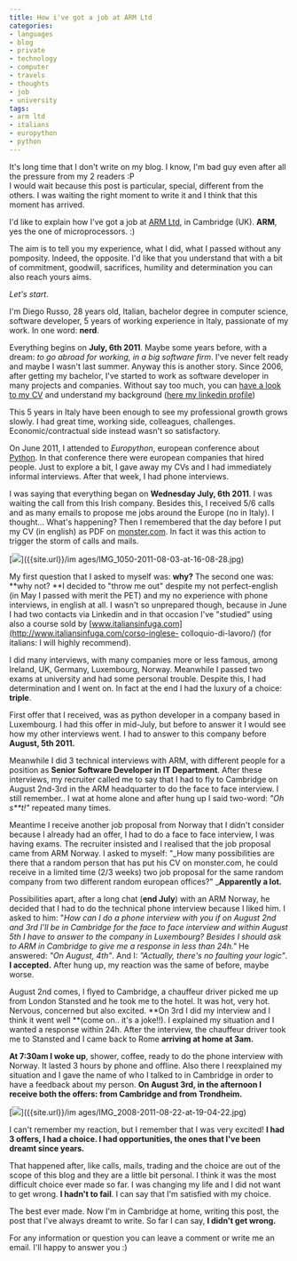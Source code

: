 ```yaml
---
title: How i've got a job at ARM Ltd
categories:
- languages
- blog
- private
- technology
- computer
- travels
- thoughts
- job
- university
tags:
- arm ltd
- italians
- europython
- python
---
```

It's long time that I don't write on my blog. I know, I'm bad guy even after
all the pressure from my 2 readers :P  
I would wait because this post is particular, special, different from the
others. I was waiting the right moment to write it and I think that this
moment has arrived.

I'd like to explain how I've got a job at [ARM Ltd](http://www.arm.com), in
Cambridge (UK). **ARM**, yes the one of microprocessors. :)

The aim is to tell you my experience, what I did, what I passed without any
pomposity. Indeed, the opposite. I'd like that you understand that with a bit
of commitment, goodwill, sacrifices, humility and determination you can also
reach yours aims.

_Let's start_.

I'm Diego Russo, 28 years old, Italian, bachelor degree in computer science,
software developer, 5 years of working experience in Italy, passionate of my
work. In one word: **nerd**.

Everything begins on **July, 6th 2011**. Maybe some years before, with a
dream: _to go abroad for working, in a big software firm_. I've never felt
ready and maybe I wasn't last summer. Anyway this is another story. Since
2006, after getting my bachelor, I've started to work as software developer in
many projects and companies. Without say too much, you can [have a look to my
CV](http://diegor.it/curriculum) and understand my background ([here my
linkedin profile](http://uk.linkedin.com/in/diegor))

This 5 years in Italy have been enough to see my professional growth grows
slowly. I had great time, working side, colleagues, challenges.
Economic/contractual side instead wasn't so satisfactory.

On June 2011, I attended to _Europython_, european conference about
[Python](http://python.org/). In that conference there were  european
companies that hired people. Just to explore a bit, I gave away my CVs and I
had immediately informal interviews. After that week, I had phone interviews.

I was saying that everything began on **Wednesday **July, 6th 2011****. I was
waiting the call from this Irish company. Besides this, I received 5/6 calls
and  as many emails to propose me jobs around the Europe (no in Italy). I
thought... What's happening? Then I remembered that the day before I put my CV
(in english) as PDF on [monster.com](http://www.monster.com). In fact it was
this action to trigger the storm of calls and mails.

[![]({{site.url}}/images/IMG_1050-2011-08-03-at-16-08-28.jpg)]({{site.url}}/im
ages/IMG_1050-2011-08-03-at-16-08-28.jpg)

My first question that I asked to myself was: **why?** The second one was:
**why not? **I decided to "throw me out" despite my not perfect-english (in
May I passed with merit the PET) and my no experience with phone interviews,
in english at all. I wasn't so unprepared though, because in June I had two
contacts via Linkedin and in that occasion I've "studied" using also a course
sold by  [www.italiansinfuga.com](http://www.italiansinfuga.com/corso-inglese-
colloquio-di-lavoro/) (for italians: I will highly recommend).

I did many interviews, with many companies more or less famous, among Ireland,
UK, Germany, Luxembourg, Norway. Meanwhile I passed two exams at university
and had some personal trouble. Despite this, I had determination and I went
on. In fact at the end I had the luxury of a choice: **triple**.

First offer that I received, was as python developer in a company based in
Luxembourg. I had this offer in mid-July, but before to answer it I would see
how my other interviews went. I had to answer to this company before **August,
5th 2011.**

Meanwhile I did 3 technical interviews with ARM, with different people for a
position as **Senior Software Developer in IT Department**. After these
interviews, my recruiter called me to say that I had to fly to Cambridge on
August 2nd-3rd in the ARM headquarter  to do the face to face interview. I
still remember.. I wat at home alone and after hung up I said two-word: _"Oh
s**t!"_ repeated many times.

Meantime I receive another job proposal from Norway that I didn't consider
because I already had an offer, I had to do a face to face interview, I was
having exams. The recruiter insisted and I realised that the job proposal came
from ARM Norway. I asked to myself: "_How many possibilities are there that a
random person that has put his CV on monster.com, he could receive in a
limited time (2/3 weeks) two job proposal for the same random company from two
different random european offices?"  _**Apparently a lot.**

Possibilities apart, after a long chat (**end July**) with an ARM Norway, he
decided that I had to do the technical phone interview because I liked him. I
asked to him: "_How can I do a phone interview with you if on August 2nd and
3rd I'll be in Cambridge for the face to face interview and within August 5th
I have to answer to the company in Luxembourg? Besides I should ask to ARM in
Cambridge to give me a response in less than 24h."_ He answered: _"On August,
4th"_. And I: _"Actually, there's no faulting your logic"_. **I accepted.**
After hung up, my reaction was the same of before, maybe worse.

August 2nd comes, I flyed to Cambridge, a chauffeur driver picked me up from
London Stansted and he took me to the hotel. It was hot, very hot. Nervous,
concerned but also excited. **On 3rd I did my interview and I think it went
well **(come on.. it's a joke!!). I explained my situation and I wanted a
response within 24h. After the interview, the chauffeur driver took me to
Stansted and I came back to Rome **arriving at home at 3am.**

**At 7:30am I woke up**, shower, coffee, ready to do the phone interview with Norway. It lasted 3 hours by phone and offline. Also there I reexplained my situation and I gave the name of who I talked to in Cambridge in order to have a feedback about my person. **On August 3rd, in the afternoon I receive both the offers: from Cambridge and from Trondheim.**

[![]({{site.url}}/images/IMG_2008-2011-08-22-at-19-04-22.jpg)]({{site.url}}/im
ages/IMG_2008-2011-08-22-at-19-04-22.jpg)

I can't remember my reaction, but I remember that I was very excited! **I had
3 offers, I had a choice. I had opportunities, the ones that I've been dreamt
since years.**

That happened after, like calls, mails, trading and the choice are out of the
scope of this blog and they are a little bit personal. I think it was the most
difficult choice ever made so far. I was changing my life and I did not want
to get wrong. **I hadn't to fail**. I can say that I'm satisfied with my
choice.

The best ever made. Now I'm in Cambridge at home, writing this post, the post
that I've always dreamt to write. So far I can say, **I didn't get wrong.**

For any information or question you can leave a comment or write me an email.
I'll happy to answer you :)



